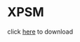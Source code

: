 # XPSM
click <a href="https://github.com/xponeone/XPSM/releases/download/v1.0.0/XPSMV2_v1.0.0.zip">here</a> to download
